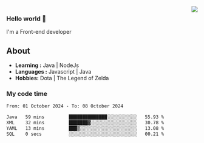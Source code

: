 <img align='right' src="https://github-readme-stats.vercel.app/api?username=jumodada&show_icons=true&theme=vue">

### Hello world 👋

I'm a Front-end developer 
    
## About
-  **Learning :** Java | NodeJs
-  **Languages :** Javascript | Java
-  **Hobbies:** Dota | The Legend of Zelda

### My code time

<!--START_SECTION:waka-->

```txt
From: 01 October 2024 - To: 08 October 2024

Java   59 mins         ██████████████░░░░░░░░░░░   55.93 %
XML    32 mins         ███████▓░░░░░░░░░░░░░░░░░   30.78 %
YAML   13 mins         ███▒░░░░░░░░░░░░░░░░░░░░░   13.08 %
SQL    0 secs          ░░░░░░░░░░░░░░░░░░░░░░░░░   00.21 %
```

<!--END_SECTION:waka-->
